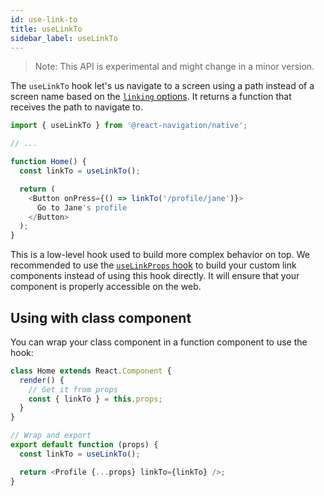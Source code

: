 ```yaml
---
id: use-link-to
title: useLinkTo
sidebar_label: useLinkTo
---
```


> Note: This API is experimental and might change in a minor version.

The `useLinkTo` hook let's us navigate to a screen using a path instead of a screen name based on the [`linking` options](navigation-container.md#linking). It returns a function that receives the path to navigate to.

```js
import { useLinkTo } from '@react-navigation/native';

// ...

function Home() {
  const linkTo = useLinkTo();

  return (
    <Button onPress={() => linkTo('/profile/jane')}>
      Go to Jane's profile
    </Button>
  );
}
```

This is a low-level hook used to build more complex behavior on top. We recommended to use the [`useLinkProps` hook](use-link-props.md) to build your custom link components instead of using this hook directly. It will ensure that your component is properly accessible on the web.

## Using with class component

You can wrap your class component in a function component to use the hook:

```js
class Home extends React.Component {
  render() {
    // Get it from props
    const { linkTo } = this.props;
  }
}

// Wrap and export
export default function (props) {
  const linkTo = useLinkTo();

  return <Profile {...props} linkTo={linkTo} />;
}
```
